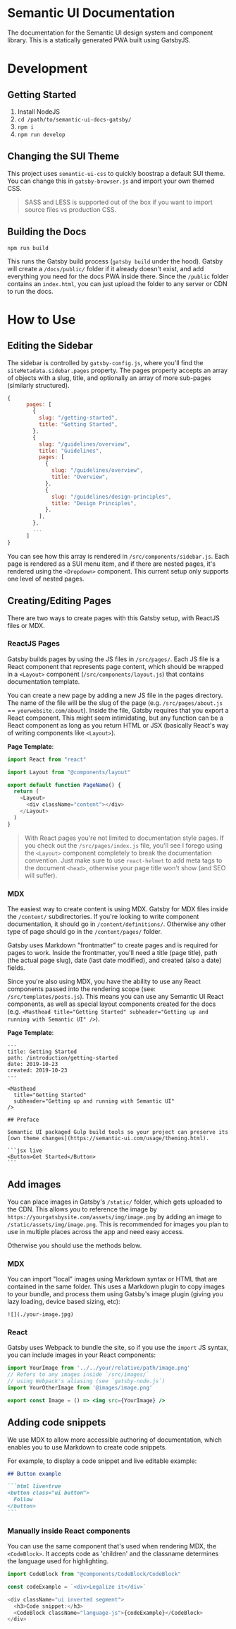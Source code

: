 # Semantic UI Documentation

The documentation for the Semantic UI design system and component library. This is a statically generated PWA built using GatsbyJS.

# Development

## Getting Started

1. Install NodeJS
1. `cd /path/to/semantic-ui-docs-gatsby/`
1. `npm i`
1. `npm run develop`

## Changing the SUI Theme

This project uses `semantic-ui-css` to quickly boostrap a default SUI theme. You can change this in `gatsby-browser.js` and import your own themed CSS.

> SASS and LESS is supported out of the box if you want to import source files vs production CSS.

## Building the Docs

`npm run build`

This runs the Gatsby build process (`gatsby build` under the hood). Gatsby will create a `/docs/public/` folder if it already doesn't exist, and add everything you need for the docs PWA inside there. Since the `/public` folder contains an `index.html`, you can just upload the folder to any server or CDN to run the docs.

# How to Use

## Editing the Sidebar

The sidebar is controlled by `gatsby-config.js`, where you'll find the `siteMetadata.sidebar.pages` property. The pages property accepts an array of objects with a slug, title, and optionally an array of more sub-pages (similarly structured).

```js
{
      pages: [
        {
          slug: "/getting-started",
          title: "Getting Started",
        },
        {
          slug: "/guidelines/overview",
          title: "Guidelines",
          pages: [
            {
              slug: "/guidelines/overview",
              title: "Overview",
            },
            {
              slug: "/guidelines/design-principles",
              title: "Design Principles",
            },
          ],
        },
        ...
      ]
}
```

You can see how this array is rendered in `/src/components/sidebar.js`. Each page is rendered as a SUI menu item, and if there are nested pages, it's rendered using the `<Dropdown>` component. This current setup only supports one level of nested pages.

## Creating/Editing Pages

There are two ways to create pages with this Gatsby setup, with ReactJS files or MDX.

### ReactJS Pages

Gatsby builds pages by using the JS files in `/src/pages/`. Each JS file is a React component that represents page content, which should be wrapped in a `<Layout>` component (`/src/components/layout.js`) that contains documentation template.

You can create a new page by adding a new JS file in the pages directory. The name of the file will be the slug of the page (e.g. `/src/pages/about.js` == `yourwebsite.com/about`). Inside the file, Gatsby requires that you export a React component. This might seem intimidating, but any function can be a React component as long as you return HTML or JSX (basically React's way of writing components like `<Layout>`).

**Page Template**:

```js
import React from "react"

import Layout from "@components/layout"

export default function PageName() {
  return (
    <Layout>
      <div className="content"></div>
    </Layout>
  )
}
```

> With React pages you're not limited to documentation style pages. If you check out the `/src/pages/index.js` file, you'll see I forego using the `<Layout>` component completely to break the documentation convention. Just make sure to use `react-helmet` to add meta tags to the document `<head>`, otherwise your page title won't show (and SEO will suffer).

### MDX

The easiest way to create content is using MDX. Gatsby for MDX files inside the `/content/` subdirectories. If you're looking to write component documentation, it should go in `/content/definitions/`. Otherwise any other type of page should go in the `/content/pages/` folder.

Gatsby uses Markdown "frontmatter" to create pages and is required for pages to work. Inside the frontmatter, you'll need a title (page title), path (the actual page slug), date (last date modified), and created (also a date) fields.

Since you're also using MDX, you have the ability to use any React components passed into the rendering scope (see: `/src/templates/posts.js`). This means you can use any Semantic UI React components, as well as special layout components created for the docs (e.g. `<Masthead title="Getting Started" subheader="Getting up and running with Semantic UI" />`).

**Page Template**:

````mdx
---
title: Getting Started
path: /introduction/getting-started
date: 2019-10-23
created: 2019-10-23
---

<Masthead
  title="Getting Started"
  subheader="Getting up and running with Semantic UI"
/>

## Preface

Semantic UI packaged Gulp build tools so your project can preserve its [own theme changes](https://semantic-ui.com/usage/theming.html).

```jsx live
<Button>Get Started</Button>
```
````

## Add images

You can place images in Gatsby's `/static/` folder, which gets uploaded to the CDN. This allows you to reference the image by `https://yourgatsbysite.com/assets/img/image.png` by adding an image to `/static/assets/img/image.png`. This is recommended for images you plan to use in multiple places across the app and need easy access.

Otherwise you should use the methods below.

### MDX

You can import "local" images using Markdown syntax or HTML that are contained in the same folder. This uses a Markdown plugin to copy images to your bundle, and process them using Gatsby's image plugin (giving you lazy loading, device based sizing, etc):

```mdx
![](./your-image.jpg)
```

### React

Gatsby uses Webpack to bundle the site, so if you use the `import` JS syntax, you can include images in your React components:

```jsx
import YourImage from '../../your/relative/path/image.png'
// Refers to any images inside `/src/images/`
// using Webpack's aliasing (see `gatsby-node.js`)
import YourOtherImage from '@images/image.png'

export const Image = () => <img src={YourImage} />
```

## Adding code snippets

We use MDX to allow more accessible authoring of documentation, which enables you to use Markdown to create code snippets.

For example, to display a code snippet and live editable example:

````md
## Button example

```html live=true
<button class="ui button">
  Follow
</button>
```
````

### Manually inside React components

You can use the same component that's used when rendering MDX, the `<CodeBlock>`. It accepts code as 'children' and the classname determines the language used for highlighting.

```js
import CodeBlock from "@components/CodeBlock/CodeBlock"

const codeExample = `<div>Legalize it</div>`

<div className="ui inverted segment">
  <h3>Code snippet:</h3>
  <CodeBlock className="language-js">{codeExample}</CodeBlock>
</div>
```
````
